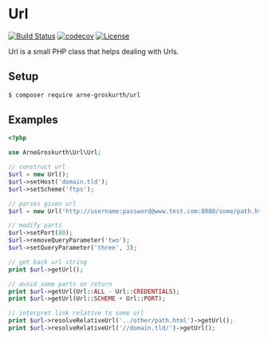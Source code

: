 # Url

[![Build Status](https://travis-ci.org/arnegroskurth/Url.svg?branch=master)](https://travis-ci.org/arnegroskurth/Url)
[![codecov](https://codecov.io/gh/arnegroskurth/Url/branch/master/graph/badge.svg)](https://codecov.io/gh/arnegroskurth/Url)
[![License](https://poser.pugx.org/arne-groskurth/url/license)](https://packagist.org/packages/arne-groskurth/url)

Url is a small PHP class that helps dealing with Urls.

## Setup

```bash
$ composer require arne-groskurth/url
```

## Examples

```php
<?php

use ArneGroskurth\Url\Url;

// construct url
$url = new Url();
$url->setHost('domain.tld');
$url->setScheme('ftps');

// parses given url
$url = new Url('http://username:password@www.test.com:8080/some/path.html?one=1&two=2#myfrag');

// modify parts
$url->setPort(80);
$url->removeQueryParameter('two');
$url->setQueryParameter('three', 3);

// get back url string
print $url->getUrl();

// avoid some parts on return
print $url->getUrl(Url::ALL - Url::CREDENTIALS);
print $url->getUrl(Url::SCHEME + Url::PORT);

// interpret link relative to some url
print $url->resolveRelativeUrl('../other/path.html')->getUrl();
print $url->resolveRelativeUrl('//domain.tld/')->getUrl();

```
